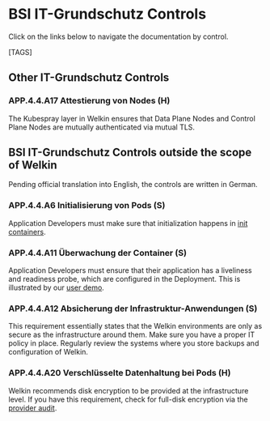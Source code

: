 # BSI IT-Grundschutz Controls

Click on the links below to navigate the documentation by control.

[TAGS]

## Other IT-Grundschutz Controls

### APP.4.4.A17 Attestierung von Nodes (H)

The Kubespray layer in Welkin ensures that Data Plane Nodes and Control Plane Nodes are mutually authenticated via mutual TLS.

## BSI IT-Grundschutz Controls outside the scope of Welkin

Pending official translation into English, the controls are written in German.

### APP.4.4.A6 Initialisierung von Pods (S)

Application Developers must make sure that initialization happens in [init containers](https://kubernetes.io/docs/concepts/workloads/pods/init-containers/).

### APP.4.4.A11 Überwachung der Container (S)

Application Developers must ensure that their application has a liveliness and readiness probe, which are configured in the Deployment. This is illustrated by our [user demo](https://github.com/elastisys/welkin/blob/main/user-demo/deploy/ck8s-user-demo/templates/deployment.yaml).

### APP.4.4.A12 Absicherung der Infrastruktur-Anwendungen (S)

This requirement essentially states that the Welkin environments are only as secure as the infrastructure around them. Make sure you have a proper IT policy in place. Regularly review the systems where you store backups and configuration of Welkin.

### APP.4.4.A20 Verschlüsselte Datenhaltung bei Pods (H)

Welkin recommends disk encryption to be provided at the infrastructure level. If you have this requirement, check for full-disk encryption via the [provider audit](../../operator-manual/provider-audit.md).
